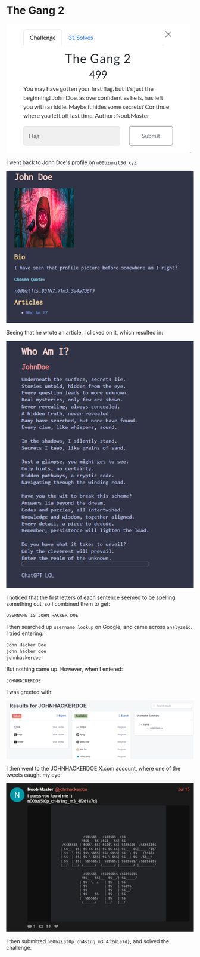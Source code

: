 # The Gang 2

![](../images/the-gang-2-part-1.png)

I went back to John Doe's profile on `n00bzunit3d.xyz`:

![](../images/the-gang-2-part-2.png)

Seeing that he wrote an article, I clicked on it, which resulted in:

![](../images/the-gang-2-part-3.png)

I noticed that the first letters of each sentence seemed to be spelling something out, so I combined them to get:

```txt
USERNAME IS JOHN HACKER DOE
```


I then searched up `username lookup` on Google, and came across `analyzeid`. I tried entering:

```txt
John Hacker Doe
john hacker doe
johnhackerdoe
```

But nothing came up. However, when I entered:

```txt
JOHNHACKERDOE
```

I was greeted with:

![](../images/the-gang-2-part-4.png)
 
I then went to the JOHNHACKERDOE X.com account, where one of the tweets caught my eye:

![](../images/the-gang-2-part-5.png)
 
I then submitted `n00bz{5t0p_ch4s1ng_m3_4f2d1a7d}`, and solved the challenge.


